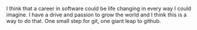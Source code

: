 I think that a career in software could be life changing in every way I could imagine. I have a drive and passion to grow the world and I think this is a way to do that. One small step for git, one giant leap to github.
